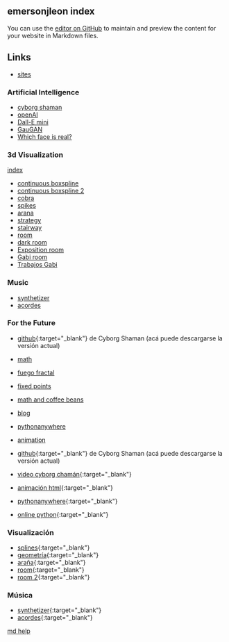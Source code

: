 ## emersonjleon index

You can use the [editor on GitHub](https://github.com/emersonjleon/emersonjleon/edit/gh-pages/index.md) to maintain and preview the content for your website in Markdown files.

## Links
- [sites](https://sites.google.com/view/emersonleon/math)


### Artificial Intelligence
- [cyborg shaman](https://cyborgshaman.pythonanywhere.com)
- [openAI](https://openai.com/api)
- [Dall-E mini](https://huggingface.co/spaces/dalle-mini/dalle-mini)
- [GauGAN](http://gaugan.org/gaugan2)
- [Which face is real?](https://www.whichfaceisreal.com/index.php)

### 3d Visualization

[index](visualization.md)
- [continuous boxspline](/threejs/bspline6c.html)
- [continuous boxspline 2](/threejs/visual.html)
- [cobra](/threejs/cobra.html)
- [spikes](/threejs/spikes.html)
- [arana](/threejs/arana.html)
- [strategy](stereographic/second.md)
- [stairway](stereographic/first.md)
- [room](/threejs/room.html)
- [dark room](/threejs/darkroom.html)
- [Exposition room](/threejs/expoRoom.html)
- [Gabi room](/threejs/escenaluz.html)
- [Trabajos Gabi](/TrabajosCG/aaINICIO.html)

[//]: # (comments are strange here...)


### Music
- [synthetizer](music/synth.html)
- [acordes](music/acordes.html)

### For the Future
- [github](https://github.com/emersonjleon/cyborgchaman){:target="_blank"} de Cyborg Shaman (acá puede descargarse la versión actual)
- [math](math.md)
- [fuego fractal](fuegofractal.html)
- [fixed points](mylinks.html)
- [math and coffee beans](mathandcoffee.html)
- [blog](https://emersonleon.w3spaces.com/index.html)
- [pythonanywhere](https://pythonanywhere.com)
- [animation](/animation/animation.html)
- [github](https://github.com/emersonjleon/cyborgchaman){:target="_blank"} de Cyborg Shaman (acá puede descargarse la versión actual)
- [video cyborg chamán](cyborgchaman.mkv){:target="_blank"}

- [animación html](animation/animation.html){:target="_blank"}
- [pythonanywhere](https://pythonanywhere.com){:target="_blank"}
- [online python](https://www.online-python.com/){:target="_blank"}


### Visualización 

- [splines](/threejs/bspline6c.html){:target="_blank"}
- [geometría](/threejs/spikes.html){:target="_blank"}
- [araña](/threejs/arana.html){:target="_blank"}
- [room](/threejs/room.html){:target="_blank"}
- [room 2](/threejs/darkroom.html){:target="_blank"}

### Música
- [synthetizer](music/synth.html){:target="_blank"}
- [acordes](music/acordes.html){:target="_blank"}


[md help](help.md)
